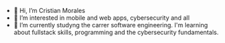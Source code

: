 - 👋 Hi, I’m Cristian Morales
- 👀 I’m interested in mobile and web apps, cybersecurity and all
- 🌱 I’m currently studyng the carrer software engineering. I'm learning about fullstack skills, programming and the cybersecurity fundamentals. 
